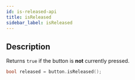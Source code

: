 ```yaml
---
id: is-released-api
title: isReleased
sidebar_label: isReleased
---
```


## Description

Returns `true` if the button is **not** currently pressed.

```cpp
bool released = button.isReleased();
```
